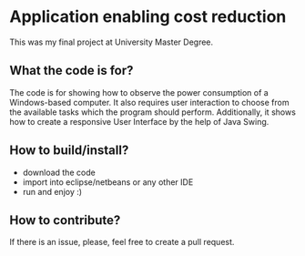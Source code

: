 # Application enabling cost reduction
This was my final project at University Master Degree.

## What the code is for?
The code is for showing how to observe the power consumption of a Windows-based computer. It also requires user interaction to choose from the available tasks which the program should perform.
Additionally, it shows how to create a responsive User Interface by the help of Java Swing.

## How to build/install?
- download the code
- import into eclipse/netbeans or any other IDE
- run and enjoy :)

## How to contribute?
If there is an issue, please, feel free to create a pull request.
